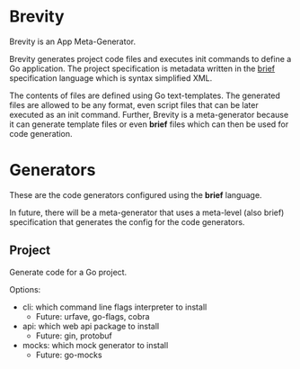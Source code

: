 # Brevity

Brevity is an App Meta-Generator.

Brevity generates project code files and executes init commands to define a Go application.  The project specification is metadata written in the [brief](https://github.com/robbyriverside/brief) specification language which is syntax simplified XML.

The contents of files are defined using Go text-templates.  The generated files are allowed to be any format, even script files that can be later executed as an init command.  Further, Brevity is a meta-generator because it can generate template files or even __brief__ files which can then be used for code generation.

# Generators

These are the code generators configured using the __brief__ language.  

In future, there will be a meta-generator that uses a meta-level (also brief) specification that generates the config for the code generators.

## Project

Generate code for a Go project.

Options:
 - cli:  which command line flags interpreter to install
   - Future:  urfave, go-flags, cobra
 - api: which web api package to install
   - Future:  gin, protobuf
 - mocks: which mock generator to install
   - Future:  go-mocks
  
